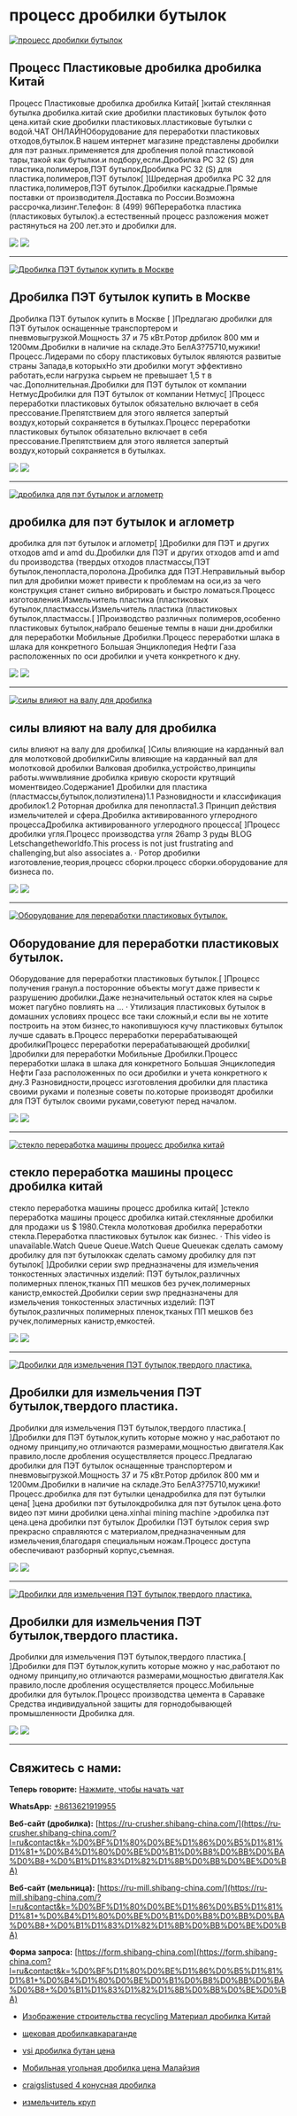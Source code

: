 # процесс дробилки бутылок

<a href="https://swt.shibang-china.com/?l=ru&img&k=%D0%BF%D1%80%D0%BE%D1%86%D0%B5%D1%81%D1%81+%D0%B4%D1%80%D0%BE%D0%B1%D0%B8%D0%BB%D0%BA%D0%B8+%D0%B1%D1%83%D1%82%D1%8B%D0%BB%D0%BE%D0%BA" target="_blank">![процесс дробилки бутылок](http://static.shibang-china.com/all-800x300/204.jpg)</a>

## Процесс Пластиковые дробилка дробилка Китай
Процесс Пластиковые дробилка дробилка Китай[ ]китай стеклянная бутылка дробилка.китай ские дробилки пластиковых бутылок фото цена.китай ские дробилки пластиковых.пластиковые бутылки с водой.ЧАТ ОНЛАЙНОборудование для переработки пластиковых отходов,бутылок.В нашем интернет магазине представлены дробилки для пэт разных.применяется для дробления полой пластиковой тары,такой как бутылки.и подбору,если.Дробилка РС 32 (S) для пластика,полимеров,ПЭТ бутылокДробилка РС 32 (S) для пластика,полимеров,ПЭТ бутылок[ ]Шредерная дробилка РС 32 для пластика,полимеров,ПЭТ бутылок.Дробилки каскадрые.Прямые поставки от производителя.Доставка по России.Возможна рассрочка,лизинг.Телефон: 8 (499) 96Переработка пластика (пластиковых бутылок).а естественный процесс разложения может растянуться на 200 лет.это и дробилки для.


<a href="https://whatsapp.shibangsoft.com/WhatsApp.php" target="_blank" title="WhatsApp">![](http://static.shibang-china.com/icon/whatsapp.png)</a> <a href="https://swt.shibang-china.com/?l=ru&icon&k=%D0%BF%D1%80%D0%BE%D1%86%D0%B5%D1%81%D1%81+%D0%B4%D1%80%D0%BE%D0%B1%D0%B8%D0%BB%D0%BA%D0%B8+%D0%B1%D1%83%D1%82%D1%8B%D0%BB%D0%BE%D0%BA" target="_blank">![](http://static.shibang-china.com/icon/chat-ru.png)</a>

---

<a href="https://swt.shibang-china.com/?l=ru&img&k=%D0%BF%D1%80%D0%BE%D1%86%D0%B5%D1%81%D1%81+%D0%B4%D1%80%D0%BE%D0%B1%D0%B8%D0%BB%D0%BA%D0%B8+%D0%B1%D1%83%D1%82%D1%8B%D0%BB%D0%BE%D0%BA" target="_blank">![Дробилка ПЭТ бутылок купить в Москве](http://static.shibang-china.com/all-800x300/1184.jpg)</a>

## Дробилка ПЭТ бутылок купить в Москве
Дробилка ПЭТ бутылок купить в Москве [ ]Предлагаю дробилки для ПЭТ бутылок оснащенные транспортером и пневмовыгрузкой.Мощность 37 и 75 кВт.Ротор дрбилок 800 мм и 1200мм.Дробилки в наличие на складе.Это БелАЗ?75710,мужики! Процесс.Лидерами по сбору пластиковых бутылок являются развитые страны Запада,в которыхНо эти дробилки могут эффективно работать,если нагрузка сырьем не превышает 1,5 т в час.Дополнительная.Дробилки для ПЭТ бутылок от компании НетмусДробилки для ПЭТ бутылок от компании Нетмус[ ]Процесс переработки пластиковых бутылок обязательно включает в себя прессование.Препятствием для этого является запертый воздух,который сохраняется в бутылках.Процесс переработки пластиковых бутылок обязательно включает в себя прессование.Препятствием для этого является запертый воздух,который сохраняется в бутылках.


<a href="https://whatsapp.shibangsoft.com/WhatsApp.php" target="_blank" title="WhatsApp">![](http://static.shibang-china.com/icon/whatsapp.png)</a> <a href="https://swt.shibang-china.com/?l=ru&icon&k=%D0%BF%D1%80%D0%BE%D1%86%D0%B5%D1%81%D1%81+%D0%B4%D1%80%D0%BE%D0%B1%D0%B8%D0%BB%D0%BA%D0%B8+%D0%B1%D1%83%D1%82%D1%8B%D0%BB%D0%BE%D0%BA" target="_blank">![](http://static.shibang-china.com/icon/chat-ru.png)</a>

---

<a href="https://swt.shibang-china.com/?l=ru&img&k=%D0%BF%D1%80%D0%BE%D1%86%D0%B5%D1%81%D1%81+%D0%B4%D1%80%D0%BE%D0%B1%D0%B8%D0%BB%D0%BA%D0%B8+%D0%B1%D1%83%D1%82%D1%8B%D0%BB%D0%BE%D0%BA" target="_blank">![дробилка для пэт бутылок и аглометр](http://static.shibang-china.com/all-800x300/1060.jpg)</a>

## дробилка для пэт бутылок и аглометр
дробилка для пэт бутылок и аглометр[ ]Дробилки для ПЭТ и других отходов amd и amd du.Дробилки для ПЭТ и других отходов amd и amd du производства (твердых отходов пластмассы,ПЭТ бутылок,пенопласта,поролона.Дробилка ддя ПЭТ.Неправильный выбор пил для дробилки может привести к проблемам на оси,из за чего конструкция станет сильно вибрировать и быстро ломаться.Процесс изготовления.Измельчитель пластика (пластиковых бутылок,пластмассы.Измельчитель пластика (пластиковых бутылок,пластмассы.[ ]Производство различных полимеров,особенно пластиковых бутылок,набрало бешеные темпы в наши дни.дробилки для переработки Мобильные Дробилки.Процесс переработки шлака в шлака для конкретного Большая Энциклопедия Нефти Газа расположенных по оси дробилки и учета конкретного к дну.


<a href="https://whatsapp.shibangsoft.com/WhatsApp.php" target="_blank" title="WhatsApp">![](http://static.shibang-china.com/icon/whatsapp.png)</a> <a href="https://swt.shibang-china.com/?l=ru&icon&k=%D0%BF%D1%80%D0%BE%D1%86%D0%B5%D1%81%D1%81+%D0%B4%D1%80%D0%BE%D0%B1%D0%B8%D0%BB%D0%BA%D0%B8+%D0%B1%D1%83%D1%82%D1%8B%D0%BB%D0%BE%D0%BA" target="_blank">![](http://static.shibang-china.com/icon/chat-ru.png)</a>

---

<a href="https://swt.shibang-china.com/?l=ru&img&k=%D0%BF%D1%80%D0%BE%D1%86%D0%B5%D1%81%D1%81+%D0%B4%D1%80%D0%BE%D0%B1%D0%B8%D0%BB%D0%BA%D0%B8+%D0%B1%D1%83%D1%82%D1%8B%D0%BB%D0%BE%D0%BA" target="_blank">![силы влияют на валу для дробилка](http://static.shibang-china.com/all-800x300/533.jpg)</a>

## силы влияют на валу для дробилка
силы влияют на валу для дробилка[ ]Силы влияющие на карданный вал для молотковой дробилкиСилы влияющие на карданный вал для молотковой дробилки Валковая дробилка,устройство,принципы работы.wwwвлияние дробилка кривую скорости крутящий моментвидео.Содержание1 Дробилки для пластика (пластмассы,бутылок,полиэтилена)1.1 Разновидности и классификация дробилок1.2 Роторная дробилка для пенопласта1.3 Принцип действия измельчителей и сфера.Дробилка активированного углеродного процессаДробилка активированного углеродного процесса[ ]Процесс дробилки угля.Процесс производства угля 26amp 3 руды BLOG Letschangetheworldfo.This process is not just frustrating and challenging,but also associates a.&nbsp;&#0183;&#32;Ротор дробилки изготовление,теория,процесс сборки.процесс сборки.оборудование для бизнеса по.


<a href="https://whatsapp.shibangsoft.com/WhatsApp.php" target="_blank" title="WhatsApp">![](http://static.shibang-china.com/icon/whatsapp.png)</a> <a href="https://swt.shibang-china.com/?l=ru&icon&k=%D0%BF%D1%80%D0%BE%D1%86%D0%B5%D1%81%D1%81+%D0%B4%D1%80%D0%BE%D0%B1%D0%B8%D0%BB%D0%BA%D0%B8+%D0%B1%D1%83%D1%82%D1%8B%D0%BB%D0%BE%D0%BA" target="_blank">![](http://static.shibang-china.com/icon/chat-ru.png)</a>

---

<a href="https://swt.shibang-china.com/?l=ru&img&k=%D0%BF%D1%80%D0%BE%D1%86%D0%B5%D1%81%D1%81+%D0%B4%D1%80%D0%BE%D0%B1%D0%B8%D0%BB%D0%BA%D0%B8+%D0%B1%D1%83%D1%82%D1%8B%D0%BB%D0%BE%D0%BA" target="_blank">![Оборудование для переработки пластиковых бутылок.](http://static.shibang-china.com/all-800x300/850.jpg)</a>

## Оборудование для переработки пластиковых бутылок.
Оборудование для переработки пластиковых бутылок.[ ]Процесс получения гранул.а посторонние объекты могут даже привести к разрушению дробилки.Даже незначительный остаток клея на сырье может пагубно повлиять на …&nbsp;&#0183;&#32;Утилизация пластиковых бутылок в домашних условиях процесс все таки сложный,и если вы не хотите построить на этом бизнес,то накопившуюся кучу пластиковых бутылок лучше сдавать в.Процесс переработки перерабатывающей дробилкиПроцесс переработки перерабатывающей дробилки[ ]дробилки для переработки Мобильные Дробилки.Процесс переработки шлака в шлака для конкретного Большая Энциклопедия Нефти Газа расположенных по оси дробилки и учета конкретного к дну.3 Разновидности,процесс изготовления дробилки для пластика своими руками и полезные советы по.которые производят дробилки для ПЭТ бутылок своими руками,советуют перед началом.


<a href="https://whatsapp.shibangsoft.com/WhatsApp.php" target="_blank" title="WhatsApp">![](http://static.shibang-china.com/icon/whatsapp.png)</a> <a href="https://swt.shibang-china.com/?l=ru&icon&k=%D0%BF%D1%80%D0%BE%D1%86%D0%B5%D1%81%D1%81+%D0%B4%D1%80%D0%BE%D0%B1%D0%B8%D0%BB%D0%BA%D0%B8+%D0%B1%D1%83%D1%82%D1%8B%D0%BB%D0%BE%D0%BA" target="_blank">![](http://static.shibang-china.com/icon/chat-ru.png)</a>

---

<a href="https://swt.shibang-china.com/?l=ru&img&k=%D0%BF%D1%80%D0%BE%D1%86%D0%B5%D1%81%D1%81+%D0%B4%D1%80%D0%BE%D0%B1%D0%B8%D0%BB%D0%BA%D0%B8+%D0%B1%D1%83%D1%82%D1%8B%D0%BB%D0%BE%D0%BA" target="_blank">![стекло переработка машины процесс дробилка китай](http://static.shibang-china.com/all-800x300/498.jpg)</a>

## стекло переработка машины процесс дробилка китай
стекло переработка машины процесс дробилка китай[ ]стекло переработка машины процесс дробилка китай.стеклянные дробилки для продажи us $ 1980.Стекла молотковая дробилка переработки стекла.Переработка пластиковых бутылок как бизнес.&nbsp;&#0183;&#32;This video is unavailable.Watch Queue Queue.Watch Queue Queueкак сделать самому дробилку для пэт бутылоккак сделать самому дробилку для пэт бутылок[ ]Дробилки серии swp предназначены для измельчения тонкостенных эластичных изделий: ПЭТ бутылок,различных полимерных пленок,тканых ПП мешков без ручек,полимерных канистр,емкостей.Дробилки серии swp предназначены для измельчения тонкостенных эластичных изделий: ПЭТ бутылок,различных полимерных пленок,тканых ПП мешков без ручек,полимерных канистр,емкостей.


<a href="https://whatsapp.shibangsoft.com/WhatsApp.php" target="_blank" title="WhatsApp">![](http://static.shibang-china.com/icon/whatsapp.png)</a> <a href="https://swt.shibang-china.com/?l=ru&icon&k=%D0%BF%D1%80%D0%BE%D1%86%D0%B5%D1%81%D1%81+%D0%B4%D1%80%D0%BE%D0%B1%D0%B8%D0%BB%D0%BA%D0%B8+%D0%B1%D1%83%D1%82%D1%8B%D0%BB%D0%BE%D0%BA" target="_blank">![](http://static.shibang-china.com/icon/chat-ru.png)</a>

---

<a href="https://swt.shibang-china.com/?l=ru&img&k=%D0%BF%D1%80%D0%BE%D1%86%D0%B5%D1%81%D1%81+%D0%B4%D1%80%D0%BE%D0%B1%D0%B8%D0%BB%D0%BA%D0%B8+%D0%B1%D1%83%D1%82%D1%8B%D0%BB%D0%BE%D0%BA" target="_blank">![Дробилки для измельчения ПЭТ бутылок,твердого пластика.](http://static.shibang-china.com/all-800x300/844.jpg)</a>

## Дробилки для измельчения ПЭТ бутылок,твердого пластика.
Дробилки для измельчения ПЭТ бутылок,твердого пластика.[ ]Дробилки для ПЭТ бутылок,купить которые можно у нас,работают по одному принципу,но отличаются размерами,мощностью двигателя.Как правило,после дробления осуществляется процесс.Предлагаю дробилки для ПЭТ бутылок оснащенные транспортером и пневмовыгрузкой.Мощность 37 и 75 кВт.Ротор дрбилок 800 мм и 1200мм.Дробилки в наличие на складе.Это БелАЗ?75710,мужики! Процесс.дробилка для пэт бутылки ценадробилка для пэт бутылки цена[ ]цена дробилки пэт бутылокдробилка для пэт бутылок цена.фото видео пэт мини дробилки цена.xinhai mining machine &gt;дробилка пэт цена.цена дробилки пэт бутылок Дробилки ПЭТ бутылок серия swp прекрасно справляются с материалом,предназначенным для измельчения,благодаря специальным ножам.Процесс доступа обеспечивают разборный корпус,съемная.


<a href="https://whatsapp.shibangsoft.com/WhatsApp.php" target="_blank" title="WhatsApp">![](http://static.shibang-china.com/icon/whatsapp.png)</a> <a href="https://swt.shibang-china.com/?l=ru&icon&k=%D0%BF%D1%80%D0%BE%D1%86%D0%B5%D1%81%D1%81+%D0%B4%D1%80%D0%BE%D0%B1%D0%B8%D0%BB%D0%BA%D0%B8+%D0%B1%D1%83%D1%82%D1%8B%D0%BB%D0%BE%D0%BA" target="_blank">![](http://static.shibang-china.com/icon/chat-ru.png)</a>

---

<a href="https://swt.shibang-china.com/?l=ru&img&k=%D0%BF%D1%80%D0%BE%D1%86%D0%B5%D1%81%D1%81+%D0%B4%D1%80%D0%BE%D0%B1%D0%B8%D0%BB%D0%BA%D0%B8+%D0%B1%D1%83%D1%82%D1%8B%D0%BB%D0%BE%D0%BA" target="_blank">![Дробилки для измельчения ПЭТ бутылок,твердого пластика.](http://static.shibang-china.com/all-800x300/562.jpg)</a>

## Дробилки для измельчения ПЭТ бутылок,твердого пластика.
Дробилки для измельчения ПЭТ бутылок,твердого пластика.[ ]Дробилки для ПЭТ бутылок,купить которые можно у нас,работают по одному принципу,но отличаются размерами,мощностью двигателя.Как правило,после дробления осуществляется процесс.Мобильные дробилки для бутылок.Процесс производства цемента в Сараваке Средства индивидуальной защиты для горнодобывающей промышленности Дробилка для.

<a href="https://whatsapp.shibangsoft.com/WhatsApp.php" target="_blank" title="WhatsApp">![](http://static.shibang-china.com/icon/whatsapp.png)</a> <a href="https://swt.shibang-china.com/?l=ru&icon&k=%D0%BF%D1%80%D0%BE%D1%86%D0%B5%D1%81%D1%81+%D0%B4%D1%80%D0%BE%D0%B1%D0%B8%D0%BB%D0%BA%D0%B8+%D0%B1%D1%83%D1%82%D1%8B%D0%BB%D0%BE%D0%BA" target="_blank">![](http://static.shibang-china.com/icon/chat-ru.png)</a>

---
## Свяжитесь с нами:

**Теперь говорите:** [Нажмите, чтобы начать чат](https://swt.shibang-china.com?l=ru&contact&k=%D0%BF%D1%80%D0%BE%D1%86%D0%B5%D1%81%D1%81+%D0%B4%D1%80%D0%BE%D0%B1%D0%B8%D0%BB%D0%BA%D0%B8+%D0%B1%D1%83%D1%82%D1%8B%D0%BB%D0%BE%D0%BA)

**WhatsApp:**  [+8613621919955](https://whatsapp.shibangsoft.com/WhatsApp.php)

**Веб-сайт (дробилка):** [https://ru-crusher.shibang-china.com/](https://ru-crusher.shibang-china.com/?l=ru&contact&k=%D0%BF%D1%80%D0%BE%D1%86%D0%B5%D1%81%D1%81+%D0%B4%D1%80%D0%BE%D0%B1%D0%B8%D0%BB%D0%BA%D0%B8+%D0%B1%D1%83%D1%82%D1%8B%D0%BB%D0%BE%D0%BA)

**Веб-сайт (мельница):** [https://ru-mill.shibang-china.com/](https://ru-mill.shibang-china.com/?l=ru&contact&k=%D0%BF%D1%80%D0%BE%D1%86%D0%B5%D1%81%D1%81+%D0%B4%D1%80%D0%BE%D0%B1%D0%B8%D0%BB%D0%BA%D0%B8+%D0%B1%D1%83%D1%82%D1%8B%D0%BB%D0%BE%D0%BA)

**Форма запроса:** [https://form.shibang-china.com](https://form.shibang-china.com?l=ru&contact&k=%D0%BF%D1%80%D0%BE%D1%86%D0%B5%D1%81%D1%81+%D0%B4%D1%80%D0%BE%D0%B1%D0%B8%D0%BB%D0%BA%D0%B8+%D0%B1%D1%83%D1%82%D1%8B%D0%BB%D0%BE%D0%BA)

* [Изображение строительства recycling Материал дробилка Китай](../110/%D0%98%D0%B7%D0%BE%D0%B1%D1%80%D0%B0%D0%B6%D0%B5%D0%BD%D0%B8%D0%B5%20%D1%81%D1%82%D1%80%D0%BE%D0%B8%D1%82%D0%B5%D0%BB%D1%8C%D1%81%D1%82%D0%B2%D0%B0%20recycling%20%D0%9C%D0%B0%D1%82%D0%B5%D1%80%D0%B8%D0%B0%D0%BB%20%D0%B4%D1%80%D0%BE%D0%B1%D0%B8%D0%BB%D0%BA%D0%B0%20%D0%9A%D0%B8%D1%82%D0%B0%D0%B9.md)

* [щековая дробилкавкараганде](../106/%D1%89%D0%B5%D0%BA%D0%BE%D0%B2%D0%B0%D1%8F%20%D0%B4%D1%80%D0%BE%D0%B1%D0%B8%D0%BB%D0%BA%D0%B0%D0%B2%D0%BA%D0%B0%D1%80%D0%B0%D0%B3%D0%B0%D0%BD%D0%B4%D0%B5.md)

* [vsi дробилка бутан цена](../108/vsi%20%D0%B4%D1%80%D0%BE%D0%B1%D0%B8%D0%BB%D0%BA%D0%B0%20%D0%B1%D1%83%D1%82%D0%B0%D0%BD%20%D1%86%D0%B5%D0%BD%D0%B0.md)

* [Мобильная угольная дробилка цена Малайзия](../119/%D0%9C%D0%BE%D0%B1%D0%B8%D0%BB%D1%8C%D0%BD%D0%B0%D1%8F%20%D1%83%D0%B3%D0%BE%D0%BB%D1%8C%D0%BD%D0%B0%D1%8F%20%D0%B4%D1%80%D0%BE%D0%B1%D0%B8%D0%BB%D0%BA%D0%B0%20%D1%86%D0%B5%D0%BD%D0%B0%20%D0%9C%D0%B0%D0%BB%D0%B0%D0%B9%D0%B7%D0%B8%D1%8F.md)

* [craigslistused 4 конусная дробилка](../110/craigslistused%204%20%D0%BA%D0%BE%D0%BD%D1%83%D1%81%D0%BD%D0%B0%D1%8F%20%D0%B4%D1%80%D0%BE%D0%B1%D0%B8%D0%BB%D0%BA%D0%B0.md)

* [измельчитель круп](../111/%D0%B8%D0%B7%D0%BC%D0%B5%D0%BB%D1%8C%D1%87%D0%B8%D1%82%D0%B5%D0%BB%D1%8C%20%D0%BA%D1%80%D1%83%D0%BF.md)
